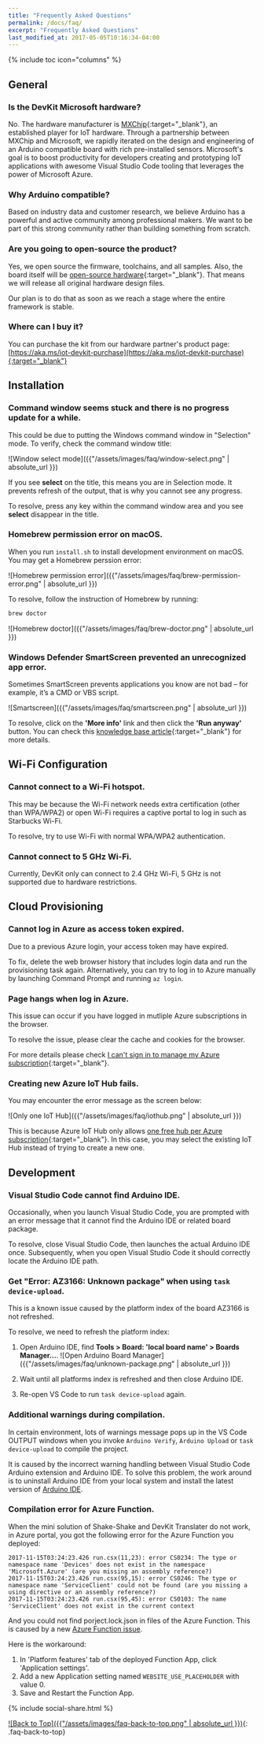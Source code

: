 ```yaml
---
title: "Frequently Asked Questions"
permalink: /docs/faq/
excerpt: "Frequently Asked Questions"
last_modified_at: 2017-05-05T10:16:34-04:00
---
```


{% include toc icon="columns" %}

## General

### Is the DevKit Microsoft hardware?

No. The hardware manufacturer is [MXChip](http://www.mxchip.com){:target="_blank"}, an established player for IoT hardware. Through a partnership between MXChip and Microsoft, we rapidly iterated on the design and engineering of an Arduino compatible board with rich pre-installed sensors. Microsoft's goal is to boost productivity for developers creating and prototyping IoT applications with awesome Visual Studio Code tooling that leverages the power of Microsoft Azure.

### Why Arduino compatible?

Based on industry data and customer research, we believe Arduino has a powerful and active community among professional makers. We want to be part of this strong community rather than building something from scratch.

### Are you going to open-source the product?

Yes, we open source the firmware, toolchains, and all samples. Also, the board itself will be [open-source hardware](https://www.arduino.cc/en/Main/FAQ#toc3){:target="_blank"}. That means we will release all original hardware design files.

Our plan is to do that as soon as we reach a stage where the entire framework is stable.

### Where can I buy it?

You can purchase the kit from our hardware partner's product page: [https://aka.ms/iot-devkit-purchase](https://aka.ms/iot-devkit-purchase){:target="_blank"}

## Installation

### Command window seems stuck and there is no progress update for a while.

This could be due to putting the Windows command window in "Selection" mode. To verify, check the command window title:

![Window select mode]({{"/assets/images/faq/window-select.png" | absolute_url }})

If you see **select** on the title, this means you are in Selection mode. It prevents refresh of the output, that is why you cannot see any progress.

To resolve, press any key within the command window area and you see **select** disappear in the title.

### Homebrew permission error on macOS.

When you run `install.sh` to install development environment on macOS. You may get a Homebrew perssion error:

![Homebrew permission error]({{"/assets/images/faq/brew-permission-error.png" | absolute_url }})

To resolve, follow the instruction of Homebrew by running:

```bash
brew doctor
```

![Homebrew doctor]({{"/assets/images/faq/brew-doctor.png" | absolute_url }})

### Windows Defender SmartScreen prevented an unrecognized app error.

Sometimes SmartScreen prevents applications you know are not bad – for example, it’s a CMD or VBS script.

![Smartscreen]({{"/assets/images/faq/smartscreen.png" | absolute_url }})

To resolve, click on the **'More info'** link and then click the **'Run anyway'** button. You can check this [knowledge base article](https://www.itsupportguides.com/knowledge-base/windows-10/windows-defender-smartscreen-prevented-an-unrecognized-app-error/){:target="_blank"} for more details.

## Wi-Fi Configuration

### Cannot connect to a Wi-Fi hotspot.

This may be because the Wi-Fi network needs extra certification (other than WPA/WPA2) or open Wi-Fi requires a captive portal to log in such as Starbucks Wi-Fi.

To resolve, try to use Wi-Fi with normal WPA/WPA2 authentication.

### Cannot connect to 5 GHz Wi-Fi.

Currently, DevKit only can connect to 2.4 GHz Wi-Fi, 5 GHz is not supported due to hardware restrictions.

## Cloud Provisioning

### Cannot log in Azure as access token expired.

Due to a previous Azure login, your access token may have expired. 

To fix, delete the web browser history that includes login data and run the provisioning task again. Alternatively, you can try to log in to Azure manually by launching Command Prompt and running `az login`.

### Page hangs when log in Azure.

This issue can occur if you have logged in mutliple Azure subscriptions in the browser.

To resolve the issue, please clear the cache and cookies for the browser. 

For more details please check [I can't sign in to manage my Azure subscription](https://docs.microsoft.com/en-us/azure/billing/billing-cannot-login-subscription){:target="_blank"}.

### Creating new Azure IoT Hub fails.

You may encounter the error message as the screen below:

![Only one IoT Hub]({{"/assets/images/faq/iothub.png" | absolute_url }})

This is because Azure IoT Hub only allows [one free hub per Azure subscription](https://docs.microsoft.com/en-us/azure/iot-hub/iot-hub-create-through-portal){:target="_blank"}. In this case, you may select the existing IoT Hub instead of trying to create a new one.

## Development

### Visual Studio Code cannot find Arduino IDE.

Occasionally, when you launch Visual Studio Code, you are prompted with an error message that it cannot find the Arduino IDE or related board package.

To resolve, close Visual Studio Code, then launches the actual Arduino IDE once. Subsequently, when you open Visual Studio Code it should correctly locate the Arduino IDE path.

### Get "Error: AZ3166: Unknown package" when using `task device-upload`.

This is a known issue caused by the platform index of the board AZ3166 is not refreshed.

To resolve, we need to refresh the platform index: 

1. Open Arduino IDE, find **Tools > Board: 'local board name' > Boards Manager...**.
  ![Open Arduino Board Manager]({{"/assets/images/faq/unknown-package.png" | absolute_url }})

2. Wait until all platforms index is refreshed and then close Arduino IDE.

3. Re-open VS Code to run `task device-upload` again.

### Additional warnings during compilation.

In certain environment, lots of warnings message pops up in the VS Code OUTPUT windows when you invoke `Arduino Verify`, `Arduino Upload` or `task device-upload` to compile the project.

It is caused by the incorrect warning handling between Visual Studio Code Arduino extension and Arduino IDE. To solve this problem, the work around is to uninstall Arduino IDE from your local system and install the latest version of [Arduino IDE](https://www.arduino.cc/en/Main/Software).

### Compilation error for Azure Function.

When the mini solution of Shake-Shake and DevKit Translater do not work, in Azure portal, you got the following error for the Azure Function you deployed:

```2017-11-15T03:24:23.426 Function compilation error
2017-11-15T03:24:23.426 run.csx(11,23): error CS0234: The type or namespace name 'Devices' does not exist in the namespace 'Microsoft.Azure' (are you missing an assembly reference?)
2017-11-15T03:24:23.426 run.csx(95,15): error CS0246: The type or namespace name 'ServiceClient' could not be found (are you missing a using directive or an assembly reference?)
2017-11-15T03:24:23.426 run.csx(95,45): error CS0103: The name 'ServiceClient' does not exist in the current context
```
And you could not find porject.lock.json in files of the Azure Function. This is caused by a new  [Azure Function issue](https://github.com/Azure/Azure-Functions/issues/590). 

Here is the workaround:
1. In 'Platform features' tab of the deployed Function App, click 'Application settings'.
2. Add a new Application setting named `WEBSITE_USE_PLACEHOLDER` with value 0.
3. Save and Restart the Function App.

{% include social-share.html %}

[![Back to Top]({{"/assets/images/faq-back-to-top.png" | absolute_url }})](#){: .faq-back-to-top}